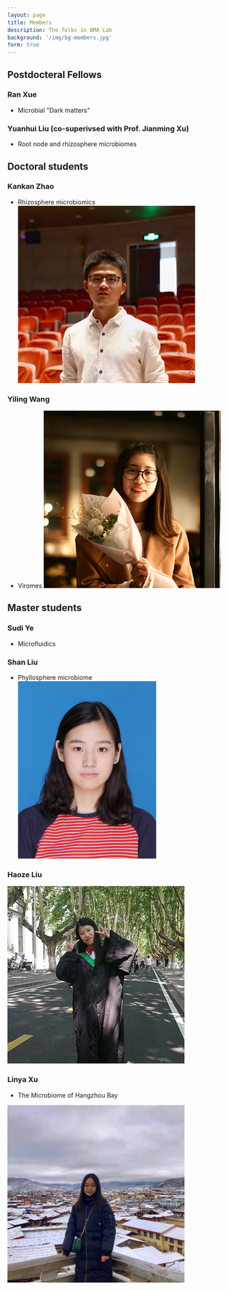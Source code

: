 ```yaml
---
layout: page
title: Members
description: The folks in BMA Lab 
background: '/img/bg-members.jpg'
form: true
---
```


## Postdocteral Fellows

### Ran Xue
- Microbial "Dark matters"

### Yuanhui Liu (co-superivsed with Prof. Jianming Xu)
- Root node and rhizosphere microbiomes

## Doctoral students

### Kankan Zhao
- Rhizosphere microbiomics
![](img/members/zhaokankan.png)

### Yiling Wang
- Viromes
![](img/members/wangyiling.jpg)

## Master students

### Sudi Ye
- Microfluidics


### Shan Liu
- Phyllosphere microbiome
![](img/members/liushan.jpg)


### Haoze Liu
![](img/members/liu1.jpg)


###  Linya Xu

- The Microbiome of Hangzhou Bay
<img src="img/members/xulinya.jpg"  height="400" width="400">